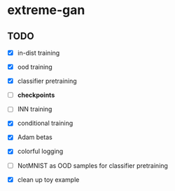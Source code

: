 # extreme-gan

## TODO 

- [x] in-dist training
- [x] ood training
- [x] classifier pretraining
- [ ] **checkpoints**
- [ ] INN training
- [x] conditional training
- [x] Adam betas
- [x] colorful logging
- [ ] NotMNIST as OOD samples for classifier pretraining

- [x] clean up toy example
